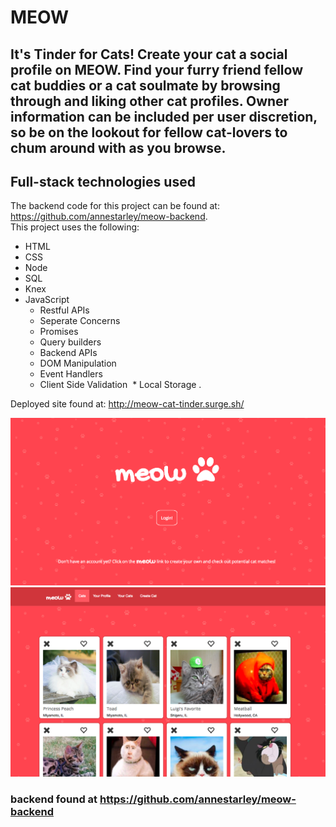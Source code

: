 # MEOW
## It's Tinder for Cats! Create your cat a social profile on MEOW. Find your furry friend fellow cat buddies or a cat soulmate by browsing through and liking other cat profiles. Owner information can be included per user discretion, so be on the lookout for fellow cat-lovers to chum around with as you browse.  
## Full-stack technologies used
The backend code for this project can be found at: https://github.com/annestarley/meow-backend.  
This project uses the following: 
* HTML
* CSS
* Node
* SQL
* Knex
* JavaScript
  * Restful APIs
  * Seperate Concerns
  * Promises
  * Query builders
  * Backend APIs
  * DOM Manipulation
  * Event Handlers
  * Client Side Validation
  * Local Storage . 

Deployed site found at: http://meow-cat-tinder.surge.sh/ 
  
![MEOW login](images/meow-login.png)  
![MEOW cat page](images/meow-cat-page.png)  
  
### backend found at https://github.com/annestarley/meow-backend

